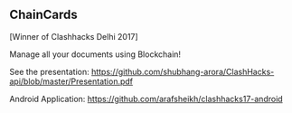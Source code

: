 ## ChainCards

[Winner of Clashhacks Delhi 2017]

Manage all your documents using Blockchain! 

See the presentation: https://github.com/shubhang-arora/ClashHacks-api/blob/master/Presentation.pdf

Android Application: https://github.com/arafsheikh/clashhacks17-android
